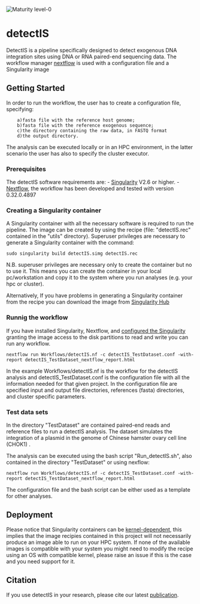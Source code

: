 ![Maturity level-0](https://img.shields.io/badge/Maturity%20Level-ML--0-red)

# detectIS

DetectIS is a pipeline specifically designed to detect exogenous DNA integration sites using DNA or RNA paired-end sequencing data.
The workflow manager [nextflow](https://www.nextflow.io/) is used with a configuration file and a Singularity image 


## Getting Started

In order to run the workflow, the user has to create a configuration file, specifying:

	 	a)fasta file with the reference host genome;
		b)fasta file with the reference exogenous sequence;
		c)the directory containing the raw data, in FASTQ format
		d)the output directory. 
The analysis can be executed locally or in an HPC environment, in the latter scenario the user has also to specify the cluster executor. 


### Prerequisites

The detectIS software requirements are:
	- [Singularity](https://www.sylabs.io/docs/) V2.6 or higher.
	- [Nextflow](https://www.nextflow.io/), the workflow has been developed and tested with version 0.32.0.4897 


### Creating a Singularity container

A Singularity container with all the necessary software is required to run the pipeline.
The image can be created by using the recipe (file: "detectIS.rec" contained in the  "utils" directory). Superuser privileges are necessary to generate a Singularity container with the command:

```
sudo singularity build detectIS.simg detectIS.rec
```

N.B. superuser privileges are necessary only to create the container but no to use it. This means you can create the container in your local pc/workstation and copy it to the system where you run analyses (e.g. your hpc or cluster). 

Alternatively, If you have problems in generating a Singularity container from the recipe you can download the image from [Singularity Hub](https://singularity-hub.org/)  


### Runnig the workflow

If you have installed Singularity, Nextflow, and [configured the Singularity](https://www.sylabs.io/guides/2.6/user-guide/faq.html?highlight=disk%20access#how-are-external-file-systems-and-paths-handled-in-a-singularity-container) granting the image access to the disk partitions to read and write you can run any workflow.

```
nextflow run Workflows/detectIS.nf -c detectIS_TestDataset.conf -with-report detectIS_TestDataset_nextflow_report.html
```

In the example Workflows/detectIS.nf is the workflow for the detectIS analysis and detectIS_TestDataset.conf is the configuration file with all the information needed for that given project. In the configuration file are specified input and output file directories, references (fasta) directories, and cluster specific parameters. 


### Test data sets

In the directory "TestDataset" are contained paired-end reads and reference files to run a detectIS analysis.
The dataset simulates the integration of a plasmid in the genome of Chinese hamster ovary cell line (CHOK1) .

The analysis can be executed using the bash script "Run_detectIS.sh", also contained in the directory "TestDataset" or using nexflow:

```
nextflow run Workflows/detectIS.nf -c detectIS_TestDataset.conf -with-report detectIS_TestDataset_nextflow_report.html
```

The configuration file and the bash script can be either used as a template for other analyses. 


## Deployment

Please notice that Singularity containers can be [kernel-dependent](https://www.sylabs.io/guides/2.6/user-guide/faq.html?highlight=disk%20access#are-singularity-containers-kernel-dependent), this implies that the image recipies contained in this project will not necessarily produce an image able to run on your HPC system. If none of the available images is compatible with your system you might need to modify the recipe using an OS with compatible kernel, please raise an issue if this is the case and you need support for it.

## Citation

If you use detectIS in your research, please cite our latest [publication](https://doi.org/10.1093/bioinformatics/btab366).
